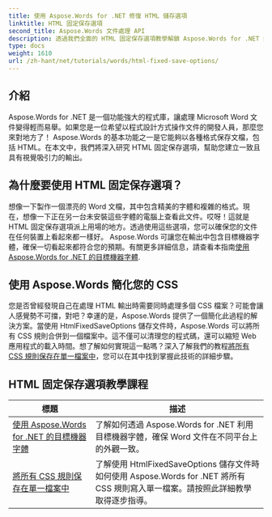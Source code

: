 ```yaml
---
title: 使用 Aspose.Words for .NET 修復 HTML 儲存選項
linktitle: HTML 固定保存選項
second_title: Aspose.Words 文件處理 API
description: 透過我們全面的 HTML 固定保存選項教學解鎖 Aspose.Words for .NET 的強大功能。了解如何簡化您的文件工作流程。
type: docs
weight: 1610
url: /zh-hant/net/tutorials/words/html-fixed-save-options/
---
```

## 介紹

Aspose.Words for .NET 是一個功能強大的程式庫，讓處理 Microsoft Word 文件變得輕而易舉。如果您是一位希望以程式設計方式操作文件的開發人員，那麼您來對地方了！ Aspose.Words 的基本功能之一是它能夠以各種格式保存文檔，包括 HTML。在本文中，我們將深入研究 HTML 固定保存選項，幫助您建立一致且具有視覺吸引力的輸出。

## 為什麼要使用 HTML 固定保存選項？

想像一下製作一個漂亮的 Word 文檔，其中包含精美的字體和複雜的格式。現在，想像一下正在另一台未安裝這些字體的電腦上查看此文件。哎呀！這就是 HTML 固定保存選項派上用場的地方。透過使用這些選項，您可以確保您的文件在任何裝置上看起來都一樣好。 Aspose.Words 可讓您在輸出中包含目標機器字體，確保一切看起來都符合您的預期。有關更多詳細信息，請查看本指南[使用 Aspose.Words for .NET 的目標機器字體](./target-machine-font/).

## 使用 Aspose.Words 簡化您的 CSS

您是否曾經發現自己在處理 HTML 輸出時需要同時處理多個 CSS 檔案？可能會讓人感覺勢不可擋，對吧？幸運的是，Aspose.Words 提供了一個簡化此過程的解決方案。當使用 HtmlFixedSaveOptions 儲存文件時，Aspose.Words 可以將所有 CSS 規則合併到一個檔案中。這不僅可以清理您的程式碼，還可以縮短 Web 應用程式的載入時間。想了解如何實現這一點嗎？深入了解我們的教程[將所有 CSS 規則保存在單一檔案中](./save-all-css-rules-in-single-file/)，您可以在其中找到掌握此技術的詳細步驟。

 ## HTML 固定保存選項教學課程
| 標題 | 描述 |
| --- | --- |
| [使用 Aspose.Words for .NET 的目標機器字體](./target-machine-font/) | 了解如何透過 Aspose.Words for .NET 利用目標機器字體，確保 Word 文件在不同平台上的外觀一致。 |
| [將所有 CSS 規則保存在單一檔案中](./save-all-css-rules-in-single-file/) | 了解使用 HtmlFixedSaveOptions 儲存文件時如何使用 Aspose.Words for .NET 將所有 CSS 規則寫入單一檔案。請按照此詳細教學取得逐步指導。 |